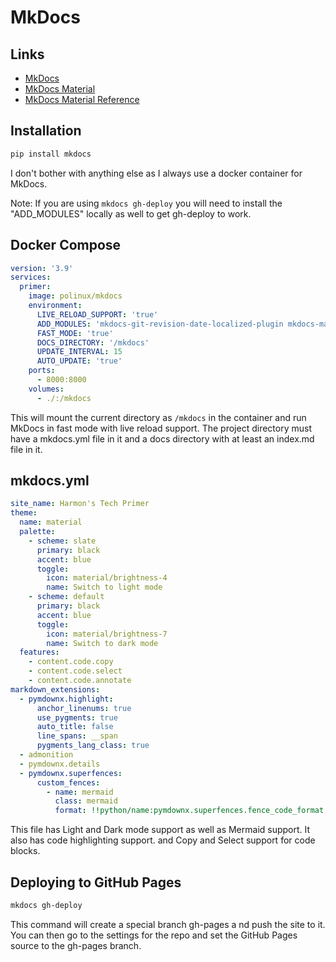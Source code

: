 # MkDocs

## Links

- [MkDocs](https://www.mkdocs.org/)
- [MkDocs Material](https://squidfunk.github.io/mkdocs-material/)
- [MkDocs Material Reference](https://squidfunk.github.io/mkdocs-material/reference/)

## Installation

```bash
pip install mkdocs
```

I don't bother with anything else as I always use a docker container for MkDocs.

Note: If you are using `mkdocs gh-deploy` you will need to install the "ADD_MODULES" locally as well to get gh-deploy to work.

## Docker Compose

```yaml title="docker-compose.yml"
version: '3.9'
services:
  primer:
    image: polinux/mkdocs
    environment:
      LIVE_RELOAD_SUPPORT: 'true'
      ADD_MODULES: 'mkdocs-git-revision-date-localized-plugin mkdocs-material pymdown-extensions pygments'
      FAST_MODE: 'true'
      DOCS_DIRECTORY: '/mkdocs'
      UPDATE_INTERVAL: 15
      AUTO_UPDATE: 'true'
    ports:
      - 8000:8000
    volumes:
      - ./:/mkdocs
```

This will mount the current directory as `/mkdocs` in the container and run MkDocs in fast mode with live reload support. The project directory must have a mkdocs.yml file in it and a docs directory with at least an index.md file in it.

## mkdocs.yml
    
```yaml title="mkdocs.yml"
site_name: Harmon's Tech Primer
theme:
  name: material
  palette:
    - scheme: slate
      primary: black
      accent: blue
      toggle:
        icon: material/brightness-4
        name: Switch to light mode
    - scheme: default
      primary: black
      accent: blue
      toggle:
        icon: material/brightness-7
        name: Switch to dark mode
  features:
    - content.code.copy
    - content.code.select
    - content.code.annotate
markdown_extensions:
  - pymdownx.highlight:
      anchor_linenums: true
      use_pygments: true
      auto_title: false
      line_spans: __span
      pygments_lang_class: true
  - admonition
  - pymdownx.details
  - pymdownx.superfences:
      custom_fences:
        - name: mermaid
          class: mermaid
          format: !!python/name:pymdownx.superfences.fence_code_format

```

This file has Light and Dark mode support as well as Mermaid support. It also has code highlighting support. and Copy and Select support for code blocks.


## Deploying to GitHub Pages

```bash
mkdocs gh-deploy
```

This command will create a special branch gh-pages a
nd push the site to it. You can then go to the settings for the repo and set the GitHub Pages source to the gh-pages branch.